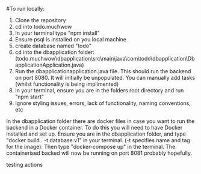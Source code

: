 #To run locally:

1. Clone the repository
2. cd into todo.muchwow
3. In your terminal type "npm install"
4. Ensure psql is installed on you local machine
5. create database named "todo"
6. cd into the dbapplication folder: (todo.muchwow\dbapplication\src\main\java\com\todo\dbapplication\DbapplicationApplication.java)
7. Run the dbapplicationapplication.java file. This should run the backend on port 8080. It will initially be unpopulated. You can manually add tasks (whilst functionality is being implimented)
8. In your terminal, ensure you are in the folders root directory and run "npm start"
9. Ignore styling issues, errors, lack of functionality, naming conventions, etc

In the dbapplication folder there are docker files in case you want to run the backend in a Docker container. To do this you will need to have Docker installed and set up.
Ensure you are in the dbapplication folder, and type "docker build . -t database:v1" in your terminal. (-t specifies name and tag for the image).
Then type "docker-compose up" in the terminal.
The containerised backed will now be running on port 8081 probably hopefully.

testing actions